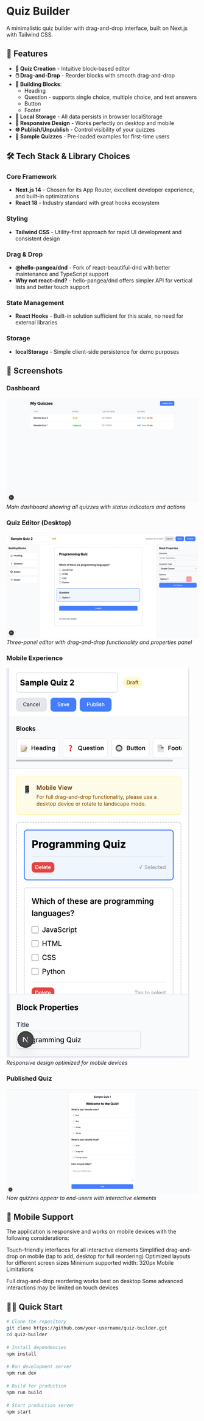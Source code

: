 # Quiz Builder

A minimalistic quiz builder with drag-and-drop interface, built on Next.js with Tailwind CSS.

## 🚀 Features

- **📝 Quiz Creation** - Intuitive block-based editor
- **🖱️ Drag-and-Drop** - Reorder blocks with smooth drag-and-drop
- **🎨 Building Blocks**:
  - Heading
  - Question - supports single choice, multiple choice, and text answers
  - Button
  - Footer
- **💾 Local Storage** - All data persists in browser localStorage
- **📱 Responsive Design** - Works perfectly on desktop and mobile
- **🌐 Publish/Unpublish** - Control visibility of your quizzes
- **🎯 Sample Quizzes** - Pre-loaded examples for first-time users

## 🛠️ Tech Stack & Library Choices

### Core Framework
- **Next.js 14** - Chosen for its App Router, excellent developer experience, and built-in optimizations
- **React 18** - Industry standard with great hooks ecosystem

### Styling
- **Tailwind CSS** - Utility-first approach for rapid UI development and consistent design

### Drag & Drop
- **@hello-pangea/dnd** - Fork of react-beautiful-dnd with better maintenance and TypeScript support
- **Why not react-dnd?** - hello-pangea/dnd offers simpler API for vertical lists and better touch support

### State Management
- **React Hooks** - Built-in solution sufficient for this scale, no need for external libraries

### Storage
- **localStorage** - Simple client-side persistence for demo purposes

## 📸 Screenshots

### Dashboard
![Quiz List](/public/screenshots/quiz-list.png)
*Main dashboard showing all quizzes with status indicators and actions*

### Quiz Editor (Desktop)
![Quiz Editor Desktop](/public/screenshots/quiz-editor-desktop.png)
*Three-panel editor with drag-and-drop functionality and properties panel*

### Mobile Experience
![Quiz Editor Mobile](/public/screenshots/quiz-editor-mobile.png)
*Responsive design optimized for mobile devices*

### Published Quiz
![Quiz Preview](/public/screenshots/quiz-preview.png)
*How quizzes appear to end-users with interactive elements*

## 📱 Mobile Support

The application is responsive and works on mobile devices with the following considerations:

Touch-friendly interfaces for all interactive elements
Simplified drag-and-drop on mobile (tap to add, desktop for full reordering)
Optimized layouts for different screen sizes
Minimum supported width: 320px
Mobile Limitations

Full drag-and-drop reordering works best on desktop
Some advanced interactions may be limited on touch devices

## 🏃‍♂️ Quick Start

```bash
# Clone the repository
git clone https://github.com/your-username/quiz-builder.git
cd quiz-builder

# Install dependencies
npm install

# Run development server
npm run dev

# Build for production
npm run build

# Start production server
npm start
